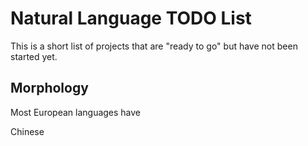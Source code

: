 Natural Language TODO List
==========================

This is a short list of projects that are "ready to go" but have not
been started yet.

Morphology
----------
Most European languages have 

Chinese

